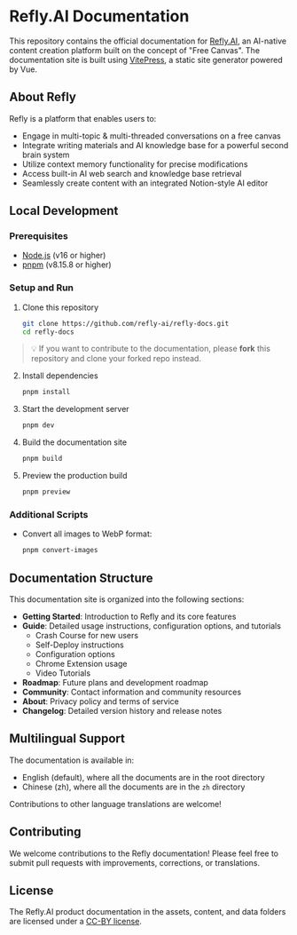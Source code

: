 # Refly.AI Documentation

This repository contains the official documentation for [Refly.AI](https://refly.ai), an AI-native content creation platform built on the concept of "Free Canvas". The documentation site is built using [VitePress](https://vitepress.dev/), a static site generator powered by Vue.

## About Refly

Refly is a platform that enables users to:

- Engage in multi-topic & multi-threaded conversations on a free canvas
- Integrate writing materials and AI knowledge base for a powerful second brain system
- Utilize context memory functionality for precise modifications
- Access built-in AI web search and knowledge base retrieval
- Seamlessly create content with an integrated Notion-style AI editor

## Local Development

### Prerequisites

- [Node.js](https://nodejs.org/) (v16 or higher)
- [pnpm](https://pnpm.io/) (v8.15.8 or higher)

### Setup and Run

1. Clone this repository
   ```bash
   git clone https://github.com/refly-ai/refly-docs.git
   cd refly-docs
   ```

> 💡 If you want to contribute to the documentation, please **fork** this repository and clone your forked repo instead.

2. Install dependencies
   ```bash
   pnpm install
   ```

3. Start the development server
   ```bash
   pnpm dev
   ```

4. Build the documentation site
   ```bash
   pnpm build
   ```

5. Preview the production build
   ```bash
   pnpm preview
   ```

### Additional Scripts

- Convert all images to WebP format:
  ```bash
  pnpm convert-images
  ```

## Documentation Structure

This documentation site is organized into the following sections:

- **Getting Started**: Introduction to Refly and its core features
- **Guide**: Detailed usage instructions, configuration options, and tutorials
  - Crash Course for new users
  - Self-Deploy instructions
  - Configuration options
  - Chrome Extension usage
  - Video Tutorials
- **Roadmap**: Future plans and development roadmap
- **Community**: Contact information and community resources
- **About**: Privacy policy and terms of service
- **Changelog**: Detailed version history and release notes

## Multilingual Support

The documentation is available in:
- English (default), where all the documents are in the root directory
- Chinese (zh), where all the documents are in the `zh` directory

Contributions to other language translations are welcome!

## Contributing

We welcome contributions to the Refly documentation! Please feel free to submit pull requests with improvements, corrections, or translations.

## License

The Refly.AI product documentation in the assets, content, and data folders are licensed under a [CC-BY license](./LICENSE).
